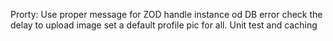 Prorty:
Use proper message for ZOD
handle instance od DB error
check the delay to upload image
set a default profile pic for all.
Unit test
and caching